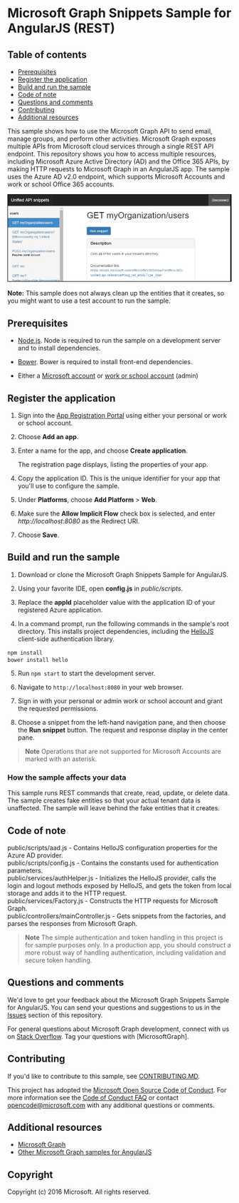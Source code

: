 # Microsoft Graph Snippets Sample for AngularJS (REST)

## Table of contents

* [Prerequisites](#prerequisites)
* [Register the application](#register-the-application)
* [Build and run the sample](#build-and-run-the-sample)
* [Code of note](#code-of-note)
* [Questions and comments](#questions-and-comments)
* [Contributing](#contributing)
* [Additional resources](#additional-resources)

This sample shows how to use the Microsoft Graph API to send email, manage groups, and perform other activities. Microsoft Graph exposes multiple APIs from Microsoft cloud services through a single REST API endpoint. This repository shows you how to access multiple resources, including Microsoft Azure Active Directory (AD) and the Office 365 APIs, by making HTTP requests to Microsoft Graph in an AngularJS app. The sample uses the Azure AD v2.0 endpoint, which supports Microsoft Accounts and work or school Office 365 accounts.

![Microsoft Graph Snippets sample screenshot](./README%20assets/screenshot.jpg)

**Note:** This sample does not always clean up the entities that it creates, so you might want to use a test account to run the sample.

## Prerequisites

* [Node.js](https://nodejs.org/). Node is required to run the sample on a development server and to install dependencies. 

* [Bower](https://bower.io). Bower is required to install front-end dependencies.

* Either a [Microsoft account](https://www.outlook.com) or [work or school account](http://dev.office.com/devprogram) (admin)

## Register the application

1. Sign into the [App Registration Portal](https://apps.dev.microsoft.com/) using either your personal or work or school account.

2. Choose **Add an app**.

3. Enter a name for the app, and choose **Create application**.
	
	The registration page displays, listing the properties of your app.
 
4. Copy the application ID. This is the unique identifier for your app that you'll use to configure the sample.

5. Under **Platforms**, choose **Add Platform** > **Web**.

6. Make sure the **Allow Implicit Flow** check box is selected, and enter *http://localhost:8080* as the Redirect URI. 

7. Choose **Save**.

## Build and run the sample

1. Download or clone the Microsoft Graph Snippets Sample for AngularJS.

2. Using your favorite IDE, open **config.js** in *public/scripts*.

3. Replace the **appId** placeholder value with the application ID of your registered Azure application.

4. In a command prompt, run the following commands in the sample's root directory. This installs project dependencies, including the [HelloJS](http://adodson.com/hello.js/) client-side authentication library.

  ```
npm install
bower install hello
  ```
  
5. Run `npm start` to start the development server.

6. Navigate to `http://localhost:8080` in your web browser.

7. Sign in with your personal or admin work or school account and grant the requested permissions.

8. Choose a snippet from the left-hand navigation pane, and then choose the **Run snippet** button. The request and response display in the center pane.

>**Note** Operations that are not supported for Microsoft Accounts are marked with an asterisk.

### How the sample affects your data

This sample runs REST commands that create, read, update, or delete data. The sample creates fake entities so that your actual tenant data is unaffected. The sample will leave behind the fake entities that it creates.

## Code of note

public/scripts/aad.js - Contains HelloJS configuration properties for the Azure AD provider.  
public/scripts/config.js - Contains the constants used for authentication parameters.  
public/services/authHelper.js - Initializes the HelloJS provider, calls the login and logout methods exposed by HelloJS, and gets the token from local storage and adds it to the HTTP request.  
public/services/<resource>Factory.js - Constructs the HTTP requests for Microsoft Graph.  
public/controllers/mainController.js - Gets snippets from the factories, and parses the responses from Microsoft Graph.

>**Note** The simple authentication and token handling in this project is for sample purposes only. In a production app, you should construct a more robust way of handling authentication, including validation and secure token handling.

## Questions and comments

We'd love to get your feedback about the Microsoft Graph Snippets Sample for AngularJS. You can send your questions and suggestions to us in the [Issues](https://github.com/microsoftgraph/angular-snippets-rest-sample/issues) section of this repository.

For general questions about Microsoft Graph development, connect with us on [Stack Overflow](http://stackoverflow.com/questions/tagged/microsoftgraph). Tag your questions with [MicrosoftGraph].

## Contributing

If you'd like to contribute to this sample, see [CONTRIBUTING.MD](/CONTRIBUTING.md).

This project has adopted the [Microsoft Open Source Code of Conduct](https://opensource.microsoft.com/codeofconduct/). For more information see the [Code of Conduct FAQ](https://opensource.microsoft.com/codeofconduct/faq/) or contact [opencode@microsoft.com](mailto:opencode@microsoft.com) with any additional questions or comments.

## Additional resources

* [Microsoft Graph](http://graph.microsoft.io)
* [Other Microsoft Graph samples for AngularJS](https://github.com/microsoftgraph?utf8=%E2%9C%93&query=angular)

## Copyright
Copyright (c) 2016 Microsoft. All rights reserved.
